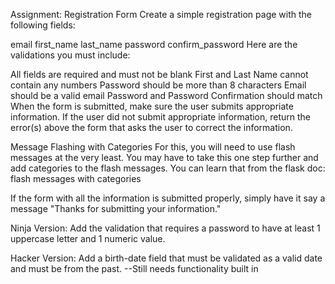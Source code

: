 Assignment: Registration Form
Create a simple registration page with the following fields:

email
first_name
last_name
password
confirm_password
Here are the validations you must include:

All fields are required and must not be blank
First and Last Name cannot contain any numbers
Password should be more than 8 characters
Email should be a valid email
Password and Password Confirmation should match
When the form is submitted, make sure the user submits appropriate information. If the user did not submit appropriate information, return the error(s) above the form that asks the user to correct the information. 

Message Flashing with Categories
For this, you will need to use flash messages at the very least. You may have to take this one step further and add categories to the flash messages. You can learn that from the flask doc: flash messages with categories

If the form with all the information is submitted properly, simply have it say a message "Thanks for submitting your information."

Ninja Version:
Add the validation that requires a password to have at least 1 uppercase letter and 1 numeric value.

Hacker Version:
Add a birth-date field that must be validated as a valid date and must be from the past.
--Still needs functionality built in

